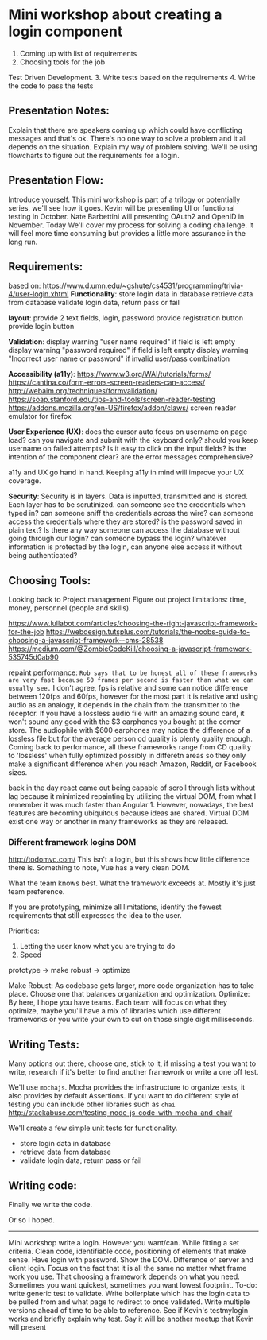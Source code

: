 # Mini workshop about creating a login component

1. Coming up with list of requirements
2. Choosing tools for the job

Test Driven Development.
3. Write tests based on the requirements
4. Write the code to pass the tests

## Presentation Notes:

Explain that there are speakers coming up which could have conflicting messages and that's ok. There's no one way to solve a problem and it all depends on the situation.
Explain my way of problem solving. We'll be using flowcharts to figure out the requirements for a login.

## Presentation Flow:

Introduce yourself.
This mini workshop is part of a trilogy or potentially series, we'll see how it goes.
Kevin will be presenting UI or functional testing in October.
Nate Barbettini will presenting OAuth2 and OpenID in November.
Today We'll cover my process for solving a coding challenge. It will feel more time consuming but provides a little more assurance in the long run.

## Requirements:

based on: https://www.d.umn.edu/~gshute/cs4531/programming/trivia-4/user-login.xhtml
**Functionality**:
store login data in database
retrieve data from database
validate login data, return pass or fail

**layout**:
provide 2 text fields, login, password
provide registration button
provide login button

**Validation**:
display warning "user name required" if field is left empty
display warning "password required" if field is left empty
display warning "Incorrect user name or password" if invalid user/pass combination

**Accessibility (a11y)**:
https://www.w3.org/WAI/tutorials/forms/
https://cantina.co/form-errors-screen-readers-can-access/
http://webaim.org/techniques/formvalidation/
https://soap.stanford.edu/tips-and-tools/screen-reader-testing
https://addons.mozilla.org/en-US/firefox/addon/claws/ screen reader emulator for firefox

**User Experience (UX)**:
does the cursor auto focus on username on page load?
can you navigate and submit with the keyboard only?
should you keep username on failed attempts?
Is it easy to click on the input fields?
is the intention of the component clear?
are the error messages comprehensive?

a11y and UX go hand in hand. Keeping a11y in mind will improve your UX coverage.

**Security**: Security is in layers. Data is inputted, transmitted and is stored. Each layer has to be scrutinized.
can someone see the credentials when typed in?
can someone sniff the credentials across the wire?
can someone access the credentials where they are stored?
    is the password saved in plain text?
    Is there any way someone can access the database without going through our login?
can someone bypass the login? whatever information is protected by the login, can anyone else access it without being authenticated?

## Choosing Tools:
Looking back to Project management
Figure out project limitations: time, money, personnel (people and skills).

https://www.lullabot.com/articles/choosing-the-right-javascript-framework-for-the-job
https://webdesign.tutsplus.com/tutorials/the-noobs-guide-to-choosing-a-javascript-framework--cms-28538
https://medium.com/@ZombieCodeKill/choosing-a-javascript-framework-535745d0ab90

repaint performance: `Rob says that to be honest all of these frameworks are very fast because 50 frames per second is faster than what we can usually see.` I don't agree, fps is relative and some can notice difference between 120fps and 60fps, however for the most part it is relative and using audio as an analogy, it depends in the chain from the transmitter to the receptor. If you have a lossless audio file with an amazing sound card, it won't sound any good with the $3 earphones you bought at the corner store. The audiophile with $600 earphones may notice the difference of a lossless file but for the average person cd quality is plenty quality enough. Coming back to performance, all these frameworks range from CD quality to 'lossless' when fully optimized possibly in differetn areas so they only make a significant difference when you reach Amazon, Reddit, or Facebook sizes.

back in the day react came out being capable of scroll through lists without lag because it minimized repainting by utilizing the virtual DOM, from what I remember it was much faster than Angular 1. However, nowadays, the best features are becoming ubiquitous because ideas are shared. Virtual DOM exist one way or another in many frameworks as they are released.

### Different framework logins DOM
http://todomvc.com/ This isn't a login, but this shows how little difference there is.
Something to note, Vue has a very clean DOM.

What the team knows best.
What the framework exceeds at.
Mostly it's just team preference.

If you are prototyping, minimize all limitations, identify the fewest requirements that still expresses the idea to the user.

Priorities:
1. Letting the user know what you are trying to do
2. Speed

prototype -> make robust -> optimize

Make Robust: As codebase gets larger, more code organization has to take place. Choose one that balances organization and optimization.
Optimize: By here, I hope you have teams. Each team will focus on what they optimize, maybe you'll have a mix of libraries which use different frameworks or you write your own to cut on those single digit milliseconds.

## Writing Tests:

Many options out there, choose one, stick to it, if missing a test you want to write, research if it's better to find another framework or write a one off test.

We'll use `mochajs`.
Mocha provides the infrastructure to organize tests, it also provides by default Assertions. If you want to do different style of testing you can include other libraries such as `chai`
http://stackabuse.com/testing-node-js-code-with-mocha-and-chai/

We'll create a few simple unit tests for functionality.

- store login data in database
- retrieve data from database
- validate login data, return pass or fail


## Writing code:

Finally we write the code.

Or so I hoped.


----------------------
Mini workshop write a login. However you want/can. While fitting a set criteria. Clean code, identifiable code, positioning of elements that make sense. Have login with password. Show the DOM. Difference of server and client login. Focus on the fact that it is all the same no matter what frame work you use. That choosing a framework depends on what you need. Sometimes you want quickest, sometimes you want lowest footprint.
To-do: write generic test to validate. Write boilerplate which has the login data to be pulled from and what page to redirect to once validated. Write multiple versions ahead of time to be able to reference. See if Kevin's testmylogin works and briefly explain why test. Say it will be another meetup that Kevin will present

